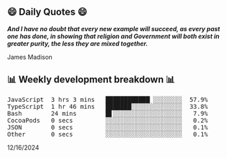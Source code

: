 ## 😄 Daily Quotes 😄

_**And I have no doubt that every new example will succeed, as every past one has done, in showing that religion and Government will both exist in greater purity, the less they are mixed together.**_

James Madison



## 📊 Weekly development breakdown 📊

<pre>JavaScript  3 hrs 3 mins   ████████████▏░░░░░░░░  57.9%
TypeScript  1 hr 46 mins   ███████░░░░░░░░░░░░░░  33.8%
Bash        24 mins        █▋░░░░░░░░░░░░░░░░░░░   7.9%
CocoaPods   0 secs         ░░░░░░░░░░░░░░░░░░░░░   0.2%
JSON        0 secs         ░░░░░░░░░░░░░░░░░░░░░   0.1%
Other       0 secs         ░░░░░░░░░░░░░░░░░░░░░   0.1%</pre>

12/16/2024